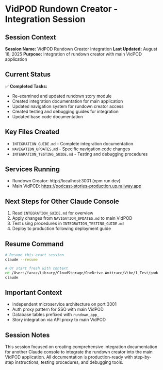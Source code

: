 # VidPOD Rundown Creator - Integration Session

## Session Context
**Session Name:** VidPOD Rundown Creator Integration
**Last Updated:** August 18, 2025
**Purpose:** Integration of rundown creator with main VidPOD application

## Current Status
✅ **Completed Tasks:**
- Re-examined and updated rundown story module
- Created integration documentation for main application
- Updated navigation system for rundown creator access  
- Created testing and debugging guides for integration
- Updated base code documentation

## Key Files Created
- `INTEGRATION_GUIDE.md` - Complete integration documentation
- `NAVIGATION_UPDATES.md` - Specific navigation code changes
- `INTEGRATION_TESTING_GUIDE.md` - Testing and debugging procedures

## Services Running
- Rundown Creator: http://localhost:3001 (npm run dev)
- Main VidPOD: https://podcast-stories-production.up.railway.app

## Next Steps for Other Claude Console
1. Read `INTEGRATION_GUIDE.md` for overview
2. Apply changes from `NAVIGATION_UPDATES.md` to main VidPOD
3. Test using procedures in `INTEGRATION_TESTING_GUIDE.md`
4. Deploy to production following deployment guide

## Resume Command
```bash
# Resume this exact session
claude --resume

# Or start fresh with context
cd /Users/faraz/Library/CloudStorage/OneDrive-Amitrace/Vibe/1_Test/podcast-stories/rundown-creator
claude
```

## Important Context
- Independent microservice architecture on port 3001
- Auth proxy pattern for SSO with main VidPOD
- Database tables prefixed with `rundown_app_`
- Story integration via API proxy to main VidPOD

## Session Notes
This session focused on creating comprehensive integration documentation for another Claude console to integrate the rundown creator into the main VidPOD application. All documentation is production-ready with step-by-step instructions, testing procedures, and debugging tools.